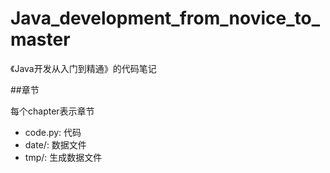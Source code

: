 # Java_development_from_novice_to_master
《Java开发从入门到精通》的代码笔记

##章节

每个chapter表示章节

- code.py: 代码
- date/: 数据文件
- tmp/: 生成数据文件
